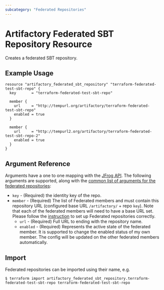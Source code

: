 ```yaml
---
subcategory: "Federated Repositories"
---
```

# Artifactory Federated SBT Repository Resource

Creates a federated SBT repository.

## Example Usage

```hcl
resource "artifactory_federated_sbt_repository" "terraform-federated-test-sbt-repo" {
  key       = "terraform-federated-test-sbt-repo"

  member {
    url     = "http://tempurl.org/artifactory/terraform-federated-test-sbt-repo"
    enabled = true
  }

  member {
    url     = "http://tempurl2.org/artifactory/terraform-federated-test-sbt-repo-2"
    enabled = true
  }
}
```

## Argument Reference

Arguments have a one to one mapping with the [JFrog API](https://www.jfrog.com/confluence/display/JFROG/Repository+Configuration+JSON#RepositoryConfigurationJSON-FederatedRepository). 
The following arguments are supported, along with the [common list of arguments for the federated repositories](local.md):

* `key` - (Required) the identity key of the repo.
* `member` - (Required) The list of Federated members and must contain this repository URL (configured base URL
  `/artifactory/` + repo `key`). Note that each of the federated members will need to have a base URL set.
  Please follow the [instruction](https://www.jfrog.com/confluence/display/JFROG/Working+with+Federated+Repositories#WorkingwithFederatedRepositories-SettingUpaFederatedRepository)
  to set up Federated repositories correctly.
  * `url` - (Required) Full URL to ending with the repository name.
  * `enabled` - (Required) Represents the active state of the federated member. It is supported to change the enabled
    status of my own member. The config will be updated on the other federated members automatically.



## Import

Federated repositories can be imported using their name, e.g.
```
$ terraform import artifactory_federated_sbt_repository.terraform-federated-test-sbt-repo terraform-federated-test-sbt-repo
```
